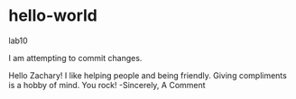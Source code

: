 # hello-world
lab10

I am attempting to commit changes.

Hello Zachary! I like helping people and being friendly. Giving compliments is a hobby of mind. You rock!
-Sincerely, A Comment
